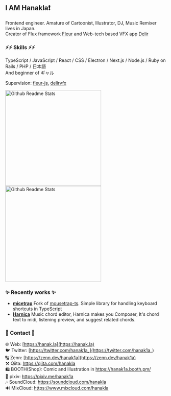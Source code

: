 ## I AM Hanakla❗

Frontend engineer. Amature of Cartoonist, Illustrator, DJ, Music Remixer lives in Japan.  
Creator of Flux framework [Fleur](https://github.com/fleur-js/fleur) and Web-tech based VFX app [Delir](https://delir.studio)

### ⚡⚡ Skills ⚡⚡
TypeScript / JavaScript / React / CSS / Electron / Next.js / Node.js / Ruby on Rails / PHP / 日本語  
And beginner of ギャル

Supervision: [fleur-js](https://github.com/fleur-js), [delirvfx](https://github.com/delirvfx)

<div>
<a href="https://github.com/anuraghazra/github-readme-stats">
  <img width="300" align="top" src="https://github-readme-stats.vercel.app/api?username=hanakla&layout=compact" alt="Github Readme Stats" />
</a>

<a href="https://github.com/anuraghazra/github-readme-stats">
  <img width="300" align="top" src="https://github-readme-stats.vercel.app/api/top-langs?username=hanakla&langs_count=5&layout=compact" alt="Github Readme Stats" />
</a>
</div>


### ✨ Recently works ✨

- **[micetrap](https://github.com/hanakla/micetrap)**
  Fork of [mousetrap-ts](https://github.com/JonWallsten/mousetrap-ts). Simple library for handling keyboard shortcuts in TypeScript
- **[Harnica](https://github.com/hanakla/harnica)**
  Music chord editor, Harnica makes you Composer, It's chord text to midi, listening preview, and suggest related chords.


### 🫰 Contact 🫰

🌐 Web: [https://hanak.la](https://hanak.la)  
🐦 Twitter: [https://twitter.com/hanak1a_](https://twitter.com/hanak1a_)  
🔠 Zenn: [https://zenn.dev/hanak1a](https://zenn.dev/hanak1a)  
⚒️ Qiita: https://qiita.com/hanakla  
🛍️ BOOTH(Shop): Comic and Illustration in https://hanak1a.booth.pm/  
🎨 pixiv: https://pixiv.me/hanak1a  
🎶 SoundCloud: https://soundcloud.com/hanakla  
🔊 MixCloud: https://www.mixcloud.com/hanakla
